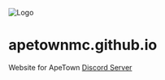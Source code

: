 ![Logo](https://imgur.com/VE1nWC7.png)
# apetownmc.github.io 
Website for ApeTown 
<a href="https://discord.gg/zPGSp3Tmxm" target="_blank">Discord Server</a>
